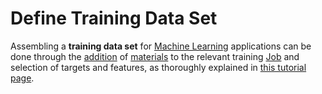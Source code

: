# Define Training Data Set

Assembling a **training data set** for [Machine Learning](overview.md) applications can be done through the [addition](../../jobs-designer/actions-header-menu/select-materials.md) of [materials](../../materials/overview.md) to the relevant training [Job](../../jobs/overview.md) and selection of targets and features, as thoroughly explained in [this tutorial page](../../tutorials/ml/train-ml-model.md).

<!--
## Upload Data Set

The user can also upload a new training data set to a machine learning [Workflow](../../workflows/overview.md) by clicking upon the `Choose File` button, located under the "Data Set" section of the [Overview Tab](../../workflow-designer/subworkflow-editor/overview-tab.md) within the [Subworkflow Editor Interface](../../workflow-designer/subworkflow-editor/overview.md).

!!!warning "Feature not implemented yet"
    The above-mentioned `Choose File` button functionality has not yet been activated.
-->
